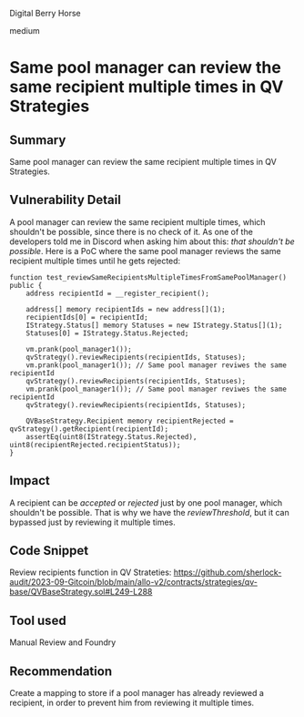 Digital Berry Horse

medium

# Same pool manager can review the same recipient multiple times in QV Strategies
## Summary
Same pool manager can review the same recipient multiple times in QV Strategies.
## Vulnerability Detail
A pool manager can review the same recipient multiple times, which shouldn't be possible, since there is no check of it. As one of the developers told me in Discord when asking him about this: _that shouldn't be possible_. Here is a PoC where the same pool manager reviews the same recipient multiple times until he gets rejected:

    function test_reviewSameRecipientsMultipleTimesFromSamePoolManager() public {
        address recipientId = __register_recipient();

        address[] memory recipientIds = new address[](1);
        recipientIds[0] = recipientId;
        IStrategy.Status[] memory Statuses = new IStrategy.Status[](1);
        Statuses[0] = IStrategy.Status.Rejected;

        vm.prank(pool_manager1());
        qvStrategy().reviewRecipients(recipientIds, Statuses);
        vm.prank(pool_manager1()); // Same pool manager reviwes the same recipientId
        qvStrategy().reviewRecipients(recipientIds, Statuses);
        vm.prank(pool_manager1()); // Same pool manager reviwes the same recipientId
        qvStrategy().reviewRecipients(recipientIds, Statuses);

        QVBaseStrategy.Recipient memory recipientRejected = qvStrategy().getRecipient(recipientId);
        assertEq(uint8(IStrategy.Status.Rejected), uint8(recipientRejected.recipientStatus));
    }
## Impact
A recipient can be _accepted_ or _rejected_ just by one pool manager, which shouldn't be possible. That is why we have the _reviewThreshold_, but it can bypassed just by reviewing it multiple times.
## Code Snippet
Review recipients function in QV Strateties:
https://github.com/sherlock-audit/2023-09-Gitcoin/blob/main/allo-v2/contracts/strategies/qv-base/QVBaseStrategy.sol#L249-L288
## Tool used

Manual Review and Foundry

## Recommendation
Create a mapping to store if a pool manager has already reviewed a recipient, in order to prevent him from reviewing it multiple times.